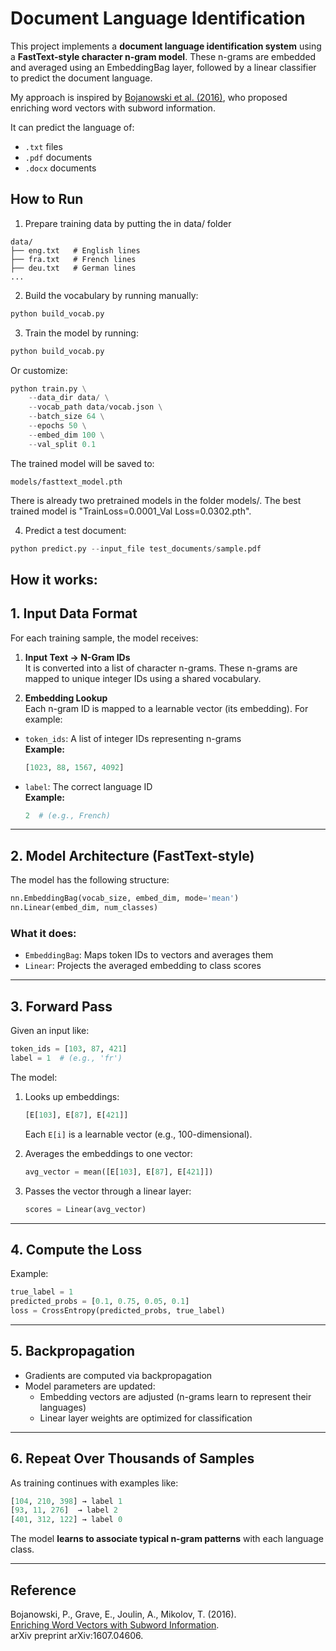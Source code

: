 # Document Language Identification

This project implements a **document language identification system** using a **FastText-style character n-gram model**. These n-grams are embedded and averaged using an EmbeddingBag layer, followed by a linear classifier to predict the document language.

My approach is inspired by [Bojanowski et al. (2016)](https://arxiv.org/abs/1607.04606), who proposed enriching word vectors with subword information.

It can predict the language of:
- `.txt` files
- `.pdf` documents
- `.docx` documents

## How to Run 

1. Prepare training data by putting the in data/ folder

```
data/
├── eng.txt   # English lines
├── fra.txt   # French lines
├── deu.txt   # German lines
...
```

2. Build the vocabulary by running manually:

```python
python build_vocab.py
```

3. Train the model by running:

```python
python build_vocab.py
```
Or customize:

```python
python train.py \
    --data_dir data/ \
    --vocab_path data/vocab.json \
    --batch_size 64 \
    --epochs 50 \
    --embed_dim 100 \
    --val_split 0.1
```
The trained model will be saved to: 

```
models/fasttext_model.pth
```
There is already two pretrained models in the folder models/.
The best trained model is "TrainLoss=0.0001_Val Loss=0.0302.pth".

4. Predict a test document:

```python
python predict.py --input_file test_documents/sample.pdf
```

## How it works: 

## 1. Input Data Format

For each training sample, the model receives:

1. **Input Text → N-Gram IDs**  
   It is converted into a list of character n-grams. These n-grams are mapped to unique integer IDs using a shared vocabulary.

2. **Embedding Lookup**  
   Each n-gram ID is mapped to a learnable vector (its embedding). For example: 

- `token_ids`: A list of integer IDs representing n-grams  
  **Example:**  
  ```python
  [1023, 88, 1567, 4092]
  ```
- `label`: The correct language ID  
  **Example:**  
  ```python
  2  # (e.g., French)
  ```

---

## 2. Model Architecture (FastText-style)

The model has the following structure:

```python
nn.EmbeddingBag(vocab_size, embed_dim, mode='mean')
nn.Linear(embed_dim, num_classes)
```

### What it does:

- `EmbeddingBag`: Maps token IDs to vectors and averages them
- `Linear`: Projects the averaged embedding to class scores

---

## 3. Forward Pass

Given an input like:

```python
token_ids = [103, 87, 421]
label = 1  # (e.g., 'fr')
```

The model:

1. Looks up embeddings:  
   ```python
   [E[103], E[87], E[421]]
   ```
   Each `E[i]` is a learnable vector (e.g., 100-dimensional).

2. Averages the embeddings to one vector:
   ```python
   avg_vector = mean([E[103], E[87], E[421]])
   ```

3. Passes the vector through a linear layer:
   ```python
   scores = Linear(avg_vector)
   ```

---

## 4. Compute the Loss


Example:
```python
true_label = 1
predicted_probs = [0.1, 0.75, 0.05, 0.1]
loss = CrossEntropy(predicted_probs, true_label)
```

---

## 5. Backpropagation

- Gradients are computed via backpropagation
- Model parameters are updated:
  - Embedding vectors are adjusted (n-grams learn to represent their languages)
  - Linear layer weights are optimized for classification

---

## 6. Repeat Over Thousands of Samples

As training continues with examples like:

```python
[104, 210, 398] → label 1
[93, 11, 276]  → label 2
[401, 312, 122] → label 0
```

The model **learns to associate typical n-gram patterns** with each language class.

---

##  Reference

Bojanowski, P., Grave, E., Joulin, A., Mikolov, T. (2016).   
[Enriching Word Vectors with Subword Information](https://arxiv.org/abs/1607.04606).  
arXiv preprint arXiv:1607.04606.





